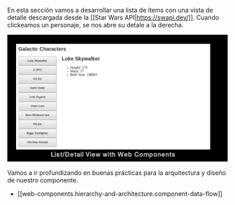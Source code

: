 
En esta sección vamos a desarrollar una lista de items con una vista de detalle descargada desde la [[Star Wars API|https://swapi.dev/]]. Cuando clickeamos un personaje, se nos abre su detale a la derecha.

![Alt text](image-24.png)

Vamos a ir profundizando en buenas prácticas para la arquitectura y diseño de nuestro componente.

- [[web-components.hierarchy-and-architecture.component-data-flow]]

